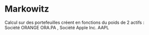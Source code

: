 # Markowitz
Calcul sur des portefeuilles créent en fonctions du poids de 2 actifs : Société ORANGE ORA.PA , Société Apple Inc. AAPL
